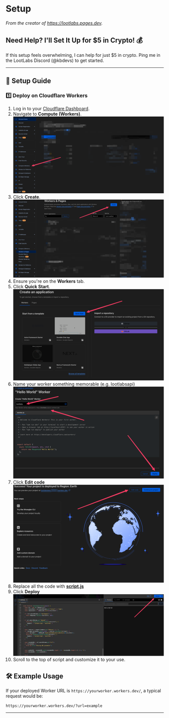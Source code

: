 # Setup
###### From the creator of https://lootlabs.pages.dev.

## Need Help? I'll Set It Up for $5 in Crypto! 💰
If this setup feels overwhelming, I can help for just $5 in crypto. Ping me in the LootLabs Discord (@kbdevs) to get started.

---

## 📌 Setup Guide

### 1️⃣ Deploy on Cloudflare Workers
1. Log in to your [Cloudflare Dashboard](https://dash.cloudflare.com/).
2. Navigate to **Compute (Workers)**.
![workers](image.png)
3. Click **Create**.
![alt text](image-1.png)
4. Ensure you're on the **Workers** tab.
5. Click **Quick Start**.
![alt text](image-2.png)
6. Name your worker something memorable (e.g. lootlabsapi)
![alt text](image-3.png)
7. Click **Edit code**
![alt text](image-4.png)
8. Replace all the code with **[script.js](https://raw.githubusercontent.com/kbdevs/lootlabs-antibypass/refs/heads/main/script.js?v=1)**
9. Click **Deploy**
![alt text](image-5.png)
10. Scroll to the top of script and customize it to your use.

## 🛠 Example Usage
If your deployed Worker URL is `https://yourworker.workers.dev/`, a typical request would be:

```
https://yourworker.workers.dev/?url=example
```

---